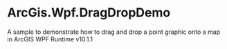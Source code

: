 ArcGis.Wpf.DragDropDemo
=======================

A sample to demonstrate how to drag and drop a point graphic onto a map in ArcGIS WPF Runtime v10.1.1
